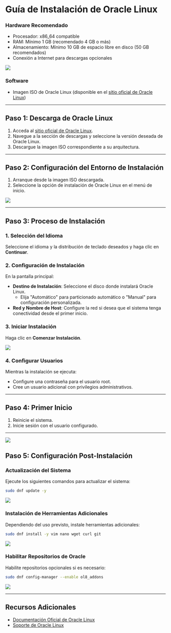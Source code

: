 # Guía de Instalación de Oracle Linux

### Hardware Recomendado

- Procesador: x86\_64 compatible
- RAM: Mínimo 1 GB (recomendado 4 GB o más)
- Almacenamiento: Mínimo 10 GB de espacio libre en disco (50 GB recomendados)
- Conexión a Internet para descargas opcionales

<image src="/img/Captura desde 2025-01-10 10-06-31.png">

### Software

- Imagen ISO de Oracle Linux (disponible en el [sitio oficial de Oracle Linux](https://www.oracle.com/linux/))

---

## Paso 1: Descarga de Oracle Linux

1. Acceda al [sitio oficial de Oracle Linux](https://www.oracle.com/linux/).
2. Navegue a la sección de descargas y seleccione la versión deseada de Oracle Linux.
3. Descargue la imagen ISO correspondiente a su arquitectura.

---

## Paso 2: Configuración del Entorno de Instalación

1. Arranque desde la imagen ISO descargada.
2. Seleccione la opción de instalación de Oracle Linux en el menú de inicio.

<image src="/img/Captura desde 2025-01-10 10-10-37.png">

---

## Paso 3: Proceso de Instalación

### 1. Selección del Idioma

Seleccione el idioma y la distribución de teclado deseados y haga clic en **Continuar**.

### 2. Configuración de Instalación

En la pantalla principal:

- **Destino de Instalación**: Seleccione el disco donde instalará Oracle Linux.
  - Elija "Automático" para particionado automático o "Manual" para configuración personalizada.
- **Red y Nombre de Host**: Configure la red si desea que el sistema tenga conectividad desde el primer inicio.

### 3. Iniciar Instalación

Haga clic en **Comenzar Instalación**.

<image src="/img/Captura desde 2025-01-10 10-13-58.png">

### 4. Configurar Usuarios

Mientras la instalación se ejecuta:

- Configure una contraseña para el usuario root.
- Cree un usuario adicional con privilegios administrativos.

---

## Paso 4: Primer Inicio

1. Reinicie el sistema.
2. Inicie sesión con el usuario configurado.

---

<image src="/img/Captura desde 2025-01-10 10-30-01.png">

## Paso 5: Configuración Post-Instalación

### Actualización del Sistema

Ejecute los siguientes comandos para actualizar el sistema:

```bash
sudo dnf update -y
```

<image src="/img/Captura desde 2025-01-14 12-43-33.png">

### Instalación de Herramientas Adicionales

Dependiendo del uso previsto, instale herramientas adicionales:

```bash
sudo dnf install -y vim nano wget curl git
```

<image src="/img/Captura desde 2025-01-14 12-45-05.png">

### Habilitar Repositorios de Oracle

Habilite repositorios opcionales si es necesario:

```bash
sudo dnf config-manager --enable ol8_addons
```

<image src="/img/Captura desde 2025-01-14 12-50-34.png">

---

## Recursos Adicionales

- [Documentación Oficial de Oracle Linux](https://docs.oracle.com/en/operating-systems/)
- [Soporte de Oracle Linux](https://www.oracle.com/support/)
